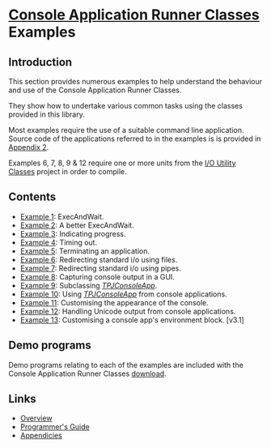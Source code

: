 # [Console Application Runner Classes](../index.md) Examples

## Introduction

This section provides numerous examples to help understand the behaviour and use of the Console Application Runner Classes.

They show how to undertake various common tasks using the classes provided in this library.

Most examples require the use of a suitable command line application. Source code of the applications referred to in the examples is is provided in [Appendix 2](./Appendices/Appendix2.md).

Examples 6, 7, 8, 9 & 12 require one or more units from the [I/O Utility Classes](../../Docs/IOUtils.md) project in order to compile.

## Contents

* [Example 1](./Examples/Example1.md): ExecAndWait.
* [Example 2](./Examples/Example2.md): A better ExecAndWait.
* [Example 3](./Examples/Example3.md): Indicating progress.
* [Example 4](./Examples/Example4.md): Timing out.
* [Example 5](./Examples/Example5.md): Terminating an application.
* [Example 6](./Examples/Example6.md): Redirecting standard i/o using files.
* [Example 7](./Examples/Example7.md): Redirecting standard i/o using pipes.
* [Example 8](./Examples/Example8.md): Capturing console output in a GUI.
* [Example 9](./Examples/Example9.md): Subclassing [_TPJConsoleApp_](./API/TPJConsoleApp.md).
* [Example 10](./Examples/Example10.md): Using [_TPJConsoleApp_](./API/TPJConsoleApp.md) from console applications.
* [Example 11](./Examples/Example11.md): Customising the appearance of the console.
* [Example 12](./Examples/Example12.md): Handling Unicode output from console applications.
* [Example 13](./Examples/Example13.md): Customising a console app's environment block. [v3.1]

## Demo programs

Demo programs relating to each of the examples are included with the Console Application Runner Classes [download](https://github.com/ddablib/consoleapp/releases).

## Links

* [Overview](./Overview.md)
* [Programmer's Guide](./API.md)
* [Appendicies](./Appendices.md)
